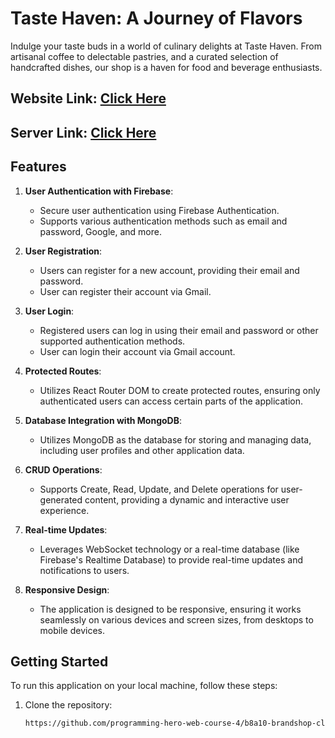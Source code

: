 # Taste Haven: A Journey of Flavors
Indulge your taste buds in a world of culinary delights at Taste Haven. From artisanal coffee to delectable pastries, and a curated selection of handcrafted dishes, our shop is a haven for food and beverage enthusiasts.

## Website Link: [Click Here](https://taste-haven-d0082.web.app/)

## Server Link: [Click Here](http://localhost:5000)

## Features

1. **User Authentication with Firebase**:
   - Secure user authentication using Firebase Authentication.
   - Supports various authentication methods such as email and password, Google, and more.

2. **User Registration**:
   - Users can register for a new account, providing their email and password.
   - User can register their account via Gmail.

3. **User Login**:
   - Registered users can log in using their email and password or other supported authentication methods.
   - User can login their account via Gmail account.

4. **Protected Routes**:
   - Utilizes React Router DOM to create protected routes, ensuring only authenticated users can access certain parts of the application.

5. **Database Integration with MongoDB**:
   - Utilizes MongoDB as the database for storing and managing data, including user profiles and other application data.

6. **CRUD Operations**:
   - Supports Create, Read, Update, and Delete operations for user-generated content, providing a dynamic and interactive user experience.

7. **Real-time Updates**:
   - Leverages WebSocket technology or a real-time database (like Firebase's Realtime Database) to provide real-time updates and notifications to users.

8. **Responsive Design**:
    - The application is designed to be responsive, ensuring it works seamlessly on various devices and screen sizes, from desktops to mobile devices.

## Getting Started

To run this application on your local machine, follow these steps:

1. Clone the repository:

   ```bash
   https://github.com/programming-hero-web-course-4/b8a10-brandshop-client-side-mehedihasanhrid1.git
